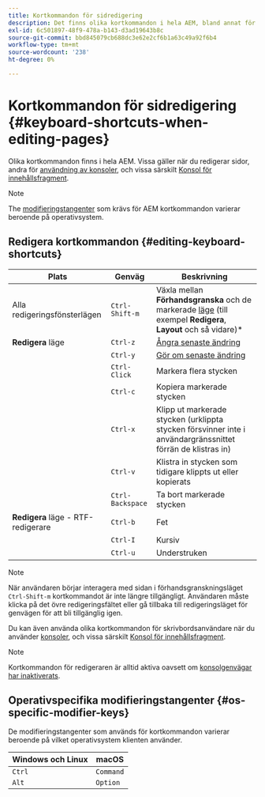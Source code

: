 ```yaml
---
title: Kortkommandon för sidredigering
description: Det finns olika kortkommandon i hela AEM, bland annat för sidredigering
exl-id: 6c501897-48f9-478a-b143-d3ad19643b8c
source-git-commit: bbd845079cb688dc3e62e2cf6b1a63c49a92f6b4
workflow-type: tm+mt
source-wordcount: '238'
ht-degree: 0%

---
```


# Kortkommandon för sidredigering {#keyboard-shortcuts-when-editing-pages}

Olika kortkommandon finns i hela AEM. Vissa gäller när du redigerar sidor, andra för [användning av konsoler](/help/sites-cloud/authoring/sites-console/keyboard-shortcuts.md), och vissa särskilt [Konsol för innehållsfragment](/help/sites-cloud/administering/content-fragments/keyboard-shortcuts.md).

>[!NOTE]
>
>The [modifieringstangenter](#os-specific-modifier-keys) som krävs för AEM kortkommandon varierar beroende på operativsystem.

## Redigera kortkommandon {#editing-keyboard-shortcuts}

| Plats | Genväg | Beskrivning |
|---|---|---|
| Alla redigeringsfönsterlägen | `Ctrl-Shift-m` | Växla mellan **Förhandsgranska** och de markerade [läge](/help/sites-cloud/authoring/page-editor/introduction.md#mode-selector) (till exempel **Redigera**, **Layout** och så vidare)* |
| **Redigera** läge | `Ctrl-z` | [Ångra senaste ändring](/help/sites-cloud/authoring/page-editor/edit-content.md) |
|  | `Ctrl-y` | [Gör om senaste ändring](/help/sites-cloud/authoring/page-editor/edit-content.md#undoing-and-redoing-page-edits) |
|  | `Ctrl-Click` | Markera flera stycken |
|  | `Ctrl-c` | Kopiera markerade stycken |
|  | `Ctrl-x` | Klipp ut markerade stycken (urklippta stycken försvinner inte i användargränssnittet förrän de klistras in) |
|  | `Ctrl-v` | Klistra in stycken som tidigare klippts ut eller kopierats |
|  | `Ctrl-Backspace` | Ta bort markerade stycken |
| **Redigera** läge - RTF-redigerare | `Ctrl-b` | Fet |
|  | `Ctrl-I` | Kursiv |
|  | `Ctrl-u` | Understruken |

>[!NOTE]
>
>När användaren börjar interagera med sidan i förhandsgranskningsläget `Ctrl-Shift-m` kortkommandot är inte längre tillgängligt. Användaren måste klicka på det övre redigeringsfältet eller gå tillbaka till redigeringsläget för genvägen för att bli tillgänglig igen.

Du kan även använda olika kortkommandon för skrivbordsanvändare när du använder [konsoler](/help/sites-cloud/authoring/sites-console/keyboard-shortcuts.md), och vissa särskilt [Konsol för innehållsfragment](/help/sites-cloud/administering/content-fragments/keyboard-shortcuts.md).

>[!NOTE]
>
>Kortkommandon för redigeraren är alltid aktiva oavsett om [konsolgenvägar har inaktiverats](/help/sites-cloud/authoring/sites-console/keyboard-shortcuts.md#deactivating-keyboard-shortcuts).

## Operativspecifika modifieringstangenter {#os-specific-modifier-keys}

De modifieringstangenter som används för kortkommandon varierar beroende på vilket operativsystem klienten använder.

| Windows och Linux | macOS |
|---|---|
| `Ctrl` | `Command` |
| `Alt` | `Option` |

